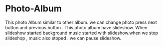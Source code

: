 # Photo-Album
This photo Album similar to other album. we can change photo press next button and previous button . This photo album have slideshow. When slideshow started background music started with slideshow.when we stop slideshop , music also stoped . we can pause slideshow.
